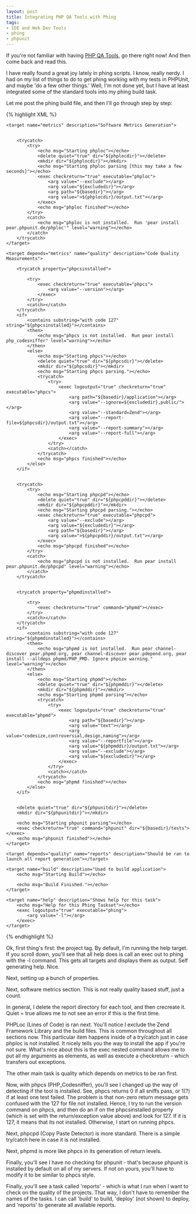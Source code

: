```yaml
---
layout: post
title: Integrating PHP QA Tools with Phing
tags:
- IDE and Web Dev Tools
- phing
- phpunit
---
```


If you're not familiar with having [PHP QA Tools](http://phpqatools.org/), go there right now!  And then come back and read this.

I have really found a great joy lately in phing scripts.  I know, really nerdy.  I had on my list of things to do to get phing working with my tests in PHPUnit, and maybe 'do a few other things.'  Well, I'm not done yet, but I have at least integrated some of the standard tools into my phing build task.

Let me post the phing build file, and then I'll go through step by step:

{% highlight XML %}
<project default="help" name="myproject">
    <property override="true" name="basedir" value="."></property>
    <property override="true" name="reportsdir" value="${basedir}/build/reports"></property>
    <property override="true" name="excludedir" value="library/Zend/,build/"></property>
    <property override="true" name="phplocdir" value="${reportsdir}/phploc"></property>
    <property override="true" name="phpcpddir" value="${reportsdir}/phpcpd"></property>
    <property override="true" name="phpmddir" value="${reportsdir}/phpmd"></property>
    <property override="true" name="phpunitdir" value="${reportsdir}/phpunit"></property>
    <property override="true" name="phpcsdir" value="${reportsdir}/phpcs"></property>

    <target name="metrics" description="Software Metrics Generation">
        

        <trycatch>
            <try>
                <echo msg="Starting phploc"></echo>
                <delete quiet="true" dir="${phplocdir}"></delete>
                <mkdir dir="${phplocdir}"></mkdir>
                <echo msg="Starting phploc parsing [this may take a few seconds]"></echo>
                <exec checkreturn="true" executable="phploc">
                    <arg value="--exclude"></arg>
                    <arg value="${excludedir}"></arg>
                    <arg path="${basedir}"></arg>
                    <arg value=">${phplocdir}/output.txt"></arg>
                </exec>
                <echo msg="phploc finished"></echo>
            </try>
            <catch>
                <echo msg="phploc is not installed.  Run 'pear install pear.phpunit.de/phploc'" level="warning"></echo>
            </catch>
        </trycatch>
    </target>

    <target depends="metrics" name="quality" description="Code Quality Measurements">
        
        <trycatch property="phpcsinstalled">
            
            <try>
                <exec checkreturn="true" executable="phpcs">
                    <arg value="--version"></arg>
                </exec>
            </try>
            <catch></catch>
        </trycatch>
        <if>
            <contains substring="with code 127" string="${phpcsinstalled}"></contains>
            <then>
                <echo msg="phpcs is not installed.  Run pear install php_codesniffer" level="warning"></echo>
            </then>
            <else>
                <echo msg="Starting phpcs"></echo>
                <delete quiet="true" dir="${phpcsdir}"></delete>
                <mkdir dir="${phpcsdir}"></mkdir>
                <echo msg="Starting phpcs parsing."></echo>
                <trycatch>
                    <try>
                        <exec logoutput="true" checkreturn="true" executable="phpcs">
                            <arg path="${basedir}/application"></arg>
                            <arg value="--ignore=${excludedir},public/"></arg>
                            <arg value="--standard=Zend"></arg>
                            <arg value="--report-file=${phpcsdir}/output.txt"></arg>
                            <arg value="--report-summary"></arg>
                            <arg value="--report-full"></arg>
                        </exec>
                    </try>
                    <catch></catch>
                </trycatch>
                <echo msg="phpcs finished"></echo>
            </else>
        </if>

        
        <trycatch>
            <try>
                <echo msg="Starting phpcpd"></echo>
                <delete quiet="true" dir="${phpcpddir}"></delete>
                <mkdir dir="${phpcpddir}"></mkdir>
                <echo msg="Starting phpcpd parsing."></echo>
                <exec checkreturn="true" executable="phpcpd">
                    <arg value="--exclude"></arg>
                    <arg value="${excludedir}"></arg>
                    <arg path="${basedir}"></arg>
                    <arg value=">${phpcpddir}/output.txt"></arg>
                </exec>
                <echo msg="phpcpd finished"></echo>
            </try>
            <catch>
                <echo msg="phpcpd is not installed.  Run pear install pear.phpunit.de/phpcpd" level="warning"></echo>
            </catch>
        </trycatch>

        
        <trycatch property="phpmdinstalled">
            
            <try>
                <exec checkreturn="true" command="phpmd"></exec>
            </try>
            <catch></catch>
        </trycatch>
        <if>
            <contains substring="with code 127" string="${phpmdinstalled}"></contains>
            <then>
                <echo msg="phpmd is not installed.  Run pear channel-discover pear.phpmd.org, pear channel-discover pear.pdepend.org, pear install --alldeps phpmd/PHP_PMD. Ignore phpize warning." level="warning"></echo>
            </then>
            <else>
                <echo msg="Starting phpmd"></echo>
                <delete quiet="true" dir="${phpmddir}"></delete>
                <mkdir dir="${phpmddir}"></mkdir>
                <echo msg="Starting phpmd parsing"></echo>
                <trycatch>
                    <try>
                        <exec logoutput="true" checkreturn="true" executable="phpmd">
                            <arg path="${basedir}"></arg>
                            <arg value="text"></arg>
                            <arg value="codesize,controversial,design,naming"></arg>
                            <arg value="--reportfile"></arg>
                            <arg value="${phpmddir}/output.txt"></arg>
                            <arg value="--exclude"></arg>
                            <arg value="${excludedir}"></arg>
                        </exec>
                    </try>
                    <catch></catch>
                </trycatch>
                <echo msg="phpmd finished"></echo>
            </else>
        </if>

        
        <delete quiet="true" dir="${phpunitdir}"></delete>
        <mkdir dir="${phpunitdir}"></mkdir>

        <echo msg="Starting phpunit parsing"></echo>
        <exec checkreturn="true" command="phpunit" dir="${basedir}/tests"></exec>
        <echo msg="phpunit finished"></echo>
    </target>

    <target depends="quality" name="reports" description="Should be ran to launch all report generation"></target>

    <target name="build" description="Used to build application">
        <echo msg="Starting Build"></echo>

        <echo msg="Build Finished."></echo>
    </target>

    <target name="help" description="Shows help for this task">
        <echo msg="Help for this Phing Taskset"></echo>
        <exec logoutput="true" executable="phing">
            <arg value="-l"></arg>
        </exec>
    </target>
</project>
{% endhighlight %}



Ok, first thing's first: the project tag.  By default, I'm running the help target.  If you scroll down, you'll see that all help does is call an exec out to phing with the -l command.  This gets all targets and displays them as output.  Self generating help.  Nice.

Next, setting up a bunch of properties.  

Next, software metrics section.  This is not really quality based stuff, just a count. 

In general, I delete the report directory for each tool, and then crecreate it.  Quiet = true allows me to not see an error if this is the first time.

PHPLoc (Lines of Code) is ran next.  You'll notice I exclude the Zend Framework Library and the build files.  This is common throughout all sections now.  This particular item happens inside of a try/catch just in case phploc is not installed.  It nicely tells you the way to install the app if you're not sure.  What's nice about this is the exec nested command allows me to put all my arguments as elements, as well as execute a checkreturn - which transfers out exceptions.

The other main task is quality which depends on metrics to be ran first.

Now, with phpcs (PHP_Codesniffer), you'll see I changed up the way of detecting if the tool is installed.  See, phpcs returns 0 if all sniffs pass, or 1(?) if at least one test failed.  The problem is that non-zero return message gets confused with the 127 for file not installed.  Hence, I try to run the version command on phpcs, and then do an if on the phpcsinstalled property (which is set with the return/exception value above) and look for 127.  If it is 127, it means that its not installed.  Otherwise, I start on running phpcs.

Next, phpcpd (Copy Paste Detector) is more standard.  There is a simple try/catch here in case it is not installed.

Next, phpmd is more like phpcs in its generation of return levels.  

Finally, you'll see I have no checking for phpunit - that's because phpunit is installed by default on all of my servers.  If not on yours, you'll have to modify it to be similar to phpcs style.

Finally, you'll see a task called 'reports' - which is what I run when I want to check on the quality of the projects.  That way, I don't have to remember the names of the tasks.  I can call 'build' to build, 'deploy' (not shown) to deploy, and 'reports' to generate all available reports.

